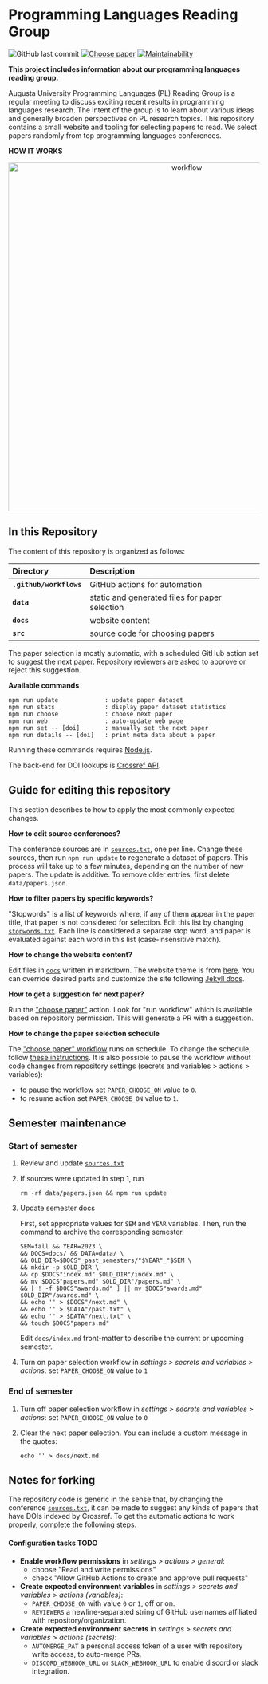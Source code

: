 # Programming Languages Reading Group

![GitHub last commit](https://img.shields.io/github/last-commit/the-au-forml-lab/plgroup)
[![Choose paper](https://github.com/the-au-forml-lab/plgroup/actions/workflows/choose.yaml/badge.svg)](https://github.com/the-au-forml-lab/plgroup/actions/workflows/choose.yaml)
[![Maintainability](https://api.codeclimate.com/v1/badges/b10b07ed0fded196aaa2/maintainability)](https://codeclimate.com/github/the-au-forml-lab/plgroup/maintainability)

**This project includes information about our programming languages reading group.**

Augusta University Programming Languages (PL) Reading Group is a regular meeting to discuss exciting recent results in programming languages research. 
The intent of the group is to learn about various ideas and generally broaden perspectives on PL research topics.
This repository contains a small website and tooling for selecting papers to read.
We select papers randomly from top programming languages conferences.

**HOW IT WORKS**

<p align="center">
<img width="700" alt="workflow" src='https://raw.githubusercontent.com/the-au-forml-lab/plgroup/main/.github/assets/workflow.png' />
</p>

## In this Repository

The content of this repository is organized as follows:

| Directory               | Description                                    |
|:------------------------|:-----------------------------------------------|
| **`.github/workflows`** | GitHub actions for automation                  |
| **`data`**              | static and generated files for paper selection |
| **`docs`**              | website content                                |
| **`src`**               | source code for choosing papers                |

The paper selection is mostly automatic, with a scheduled GitHub action set to suggest the next paper.
Repository reviewers are asked to approve or reject this suggestion.

**Available commands**

```
npm run update             : update paper dataset
npm run stats              : display paper dataset statistics
npm run choose             : choose next paper
npm run web                : auto-update web page 
npm run set -- [doi]       : manually set the next paper
npm run details -- [doi]   : print meta data about a paper
```

Running these commands requires [Node.js](https://nodejs.org/en/download/).

The back-end for DOI lookups is [Crossref API](https://github.com/the-au-forml-lab/plgroup/blob/main/src/config.js#L6).

## Guide for editing this repository

This section describes to how to apply the most commonly expected changes.

**How to edit source conferences?**

The conference sources are in [`sources.txt`](data/sources.txt), one per line.
Change these sources, then run `npm run update` to regenerate a dataset of papers.
This process will take up to a few minutes, depending on the number of new papers.
The update is additive. To remove older entries, first delete `data/papers.json`.

**How to filter papers by specific keywords?**

"Stopwords" is a list of keywords where, if any of them appear in the paper title, that paper is not considered for selection.
Edit this list by changing [`stopwords.txt`](data/stopwords.txt).
Each line is considered a separate stop word, and paper is evaluated against each word in this list (case-insensitive match).

**How to change the website content?**

Edit files in [`docs`](docs) written in markdown.
The website theme is from [here](https://github.com/the-au-forml-lab/the-au-forml-lab.github.io). 
You can override desired parts and customize the site following [Jekyll docs](https://jekyllrb.com/docs/themes/#overriding-theme-defaults).

**How to get a suggestion for next paper?**

Run the ["choose paper"](https://github.com/the-au-forml-lab/plgroup/actions) action. 
Look for "run workflow" which is available based on repository permission.
This will generate a PR with a suggestion.

**How to change the paper selection schedule**

The ["choose paper" workflow](https://github.com/the-au-forml-lab/plgroup/blob/main/.github/workflows/choose.yaml) runs on schedule.
To change the schedule, follow [these instructions](https://docs.github.com/en/actions/using-workflows/events-that-trigger-workflows#schedule).
It is also possible to pause the workflow without code changes from repository settings (secrets and variables > actions > variables):

- to pause the workflow set `PAPER_CHOOSE_ON` value to `0`. 
- to resume action set `PAPER_CHOOSE_ON` value to `1`.

## Semester maintenance
  
### Start of semester

1. Review and update [`sources.txt`](data/sources.txt)
2. If sources were updated in step 1, run 

   ```
   rm -rf data/papers.json && npm run update
   ```
   
3.  Update semester docs

    First, set appropriate values for `SEM` and `YEAR` variables. 
    Then, run the command to archive the corresponding semester.
    
    ````shell
    SEM=fall && YEAR=2023 \
    && DOCS=docs/ && DATA=data/ \
    && OLD_DIR=$DOCS"_past_semesters/"$YEAR"_"$SEM \
    && mkdir -p $OLD_DIR \
    && cp $DOCS"index.md" $OLD_DIR"/index.md" \
    && mv $DOCS"papers.md" $OLD_DIR"/papers.md" \
    && [ ! -f $DOCS"awards.md" ] || mv $DOCS"awards.md" $OLD_DIR"/awards.md" \
    && echo '' > $DOCS"/next.md" \
    && echo '' > $DATA"/past.txt" \
    && echo '' > $DATA"/next.txt" \
    && touch $DOCS"papers.md"
    ````
    
    Edit `docs/index.md` front-matter to describe the current or upcoming semester.

4. Turn on paper selection workflow in _settings > secrets and variables > actions_: set `PAPER_CHOOSE_ON` value to `1`

### End of semester

1. Turn off paper selection workflow in _settings > secrets and variables > actions_: set `PAPER_CHOOSE_ON` value to `0`
2. Clear the next paper selection. You can include a custom message in the quotes: 

   ```
   echo '' > docs/next.md
   ```

## Notes for forking

The repository code is generic in the sense that, by changing the conference [`sources.txt`](data/sources.txt), it can be made to suggest any kinds of papers that have DOIs indexed by Crossref.
To get the automatic actions to work properly, complete the following steps.

#### Configuration tasks TODO

* **Enable workflow permissions** in _settings > actions > general_:
    - choose "Read and write permissions"
    - check "Allow GitHub Actions to create and approve pull requests"
* **Create expected environment variables** in _settings > secrets and variables > actions (variables)_:
    - `PAPER_CHOOSE_ON` with value `0` or `1`, off or on.
    - `REVIEWERS` a newline-separated string of GitHub usernames affiliated with repository/organization.
* **Create expected environment secrets** in _settings > secrets and variables > actions (secrets)_:
    - `AUTOMERGE_PAT` a personal access token of a user with repository write access, to auto-merge PRs.
    - `DISCORD_WEBHOOK_URL` or `SLACK_WEBHOOK_URL` to enable discord or slack integration.

